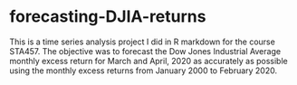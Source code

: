 # forecasting-DJIA-returns

This is a  time series analysis project I did in R markdown for the course STA457. The objective was to forecast the Dow Jones Industrial Average monthly excess return for March and April, 2020 as accurately as possible using the monthly excess returns from January 2000 to February 2020.
